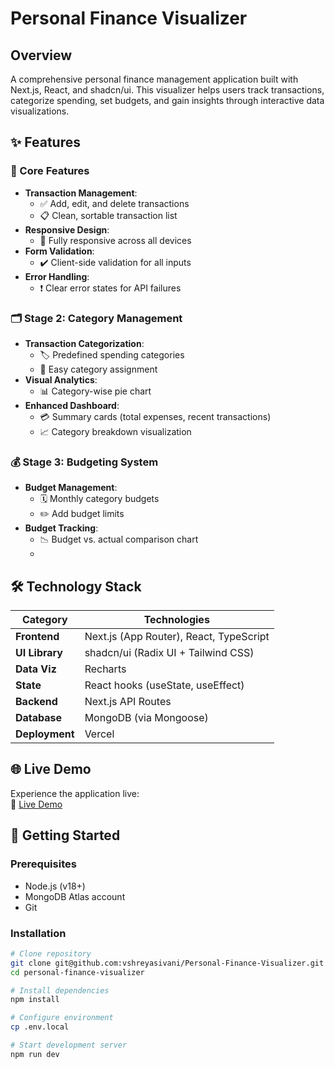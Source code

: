 # Personal Finance Visualizer

## Overview
A comprehensive personal finance management application built with Next.js, React, and shadcn/ui. This visualizer helps users track transactions, categorize spending, set budgets, and gain insights through interactive data visualizations.

## ✨ Features

### 📌 Core Features
- **Transaction Management**:
  - ✅ Add, edit, and delete transactions
  - 📋 Clean, sortable transaction list
- **Responsive Design**:
  - 📱 Fully responsive across all devices
- **Form Validation**:
  - ✔️ Client-side validation for all inputs
- **Error Handling**:
  - ❗ Clear error states for API failures

### 🗂️ Stage 2: Category Management
- **Transaction Categorization**:
  - 🏷️ Predefined spending categories
  - 🔄 Easy category assignment
- **Visual Analytics**:
  - 📊 Category-wise pie chart
- **Enhanced Dashboard**:
  - 💳 Summary cards (total expenses, recent transactions)
  - 📈 Category breakdown visualization

### 💰 Stage 3: Budgeting System
- **Budget Management**:
  - 🗓️ Monthly category budgets
  - ✏️ Add budget limits
- **Budget Tracking**:
  - 📉 Budget vs. actual comparison chart
  - 

## 🛠️ Technology Stack
| Category       | Technologies                          |
|----------------|---------------------------------------|
| **Frontend**   | Next.js (App Router), React, TypeScript|
| **UI Library** | shadcn/ui (Radix UI + Tailwind CSS)   |
| **Data Viz**   | Recharts                              |
| **State**      | React hooks (useState, useEffect)     |
| **Backend**    | Next.js API Routes                    |
| **Database**   | MongoDB (via Mongoose)                |
| **Deployment** | Vercel                                |

## 🌐 Live Demo
Experience the application live:  
🔗 [Live Demo](https://personal-finance-visualizer-three-delta.vercel.app)

## 🚀 Getting Started

### Prerequisites
- Node.js (v18+)
- MongoDB Atlas account
- Git

### Installation
```bash
# Clone repository
git clone git@github.com:vshreyasivani/Personal-Finance-Visualizer.git
cd personal-finance-visualizer

# Install dependencies
npm install

# Configure environment
cp .env.local

# Start development server
npm run dev
